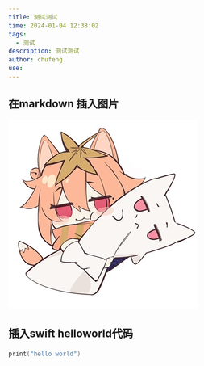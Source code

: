 ```yaml
---
title: 测试测试
time: 2024-01-04 12:38:02
tags:
  - 测试
description: 测试测试
author: chufeng
use: 
---
```

## 在markdown 插入图片
![枫糖社logo](./枫糖社logo.jpg)

## 插入swift helloworld代码
```swift    
print("hello world")

